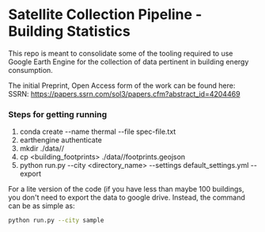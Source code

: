 # Satellite Collection Pipeline - Building Statistics
This repo is meant to consolidate some of the tooling required to use Google Earth Engine for the collection of data pertinent in building energy consumption.

The initial Preprint, Open Access form of the work can be found here:
SSRN: https://papers.ssrn.com/sol3/papers.cfm?abstract_id=4204469

### Steps for getting running
1. conda create --name thermal --file spec-file.txt
2. earthengine authenticate
3. mkdir ./data/<name>/
5. cp <building_footprints> ./data/<name>/footprints.geojson
6. python run.py --city <directory_name> --settings default\_settings.yml --export

For a lite version of the code (if you have less than maybe 100 buildings, you don't need to export the data to google drive. Instead, the command can be as simple as:
```bash
python run.py --city sample
```
